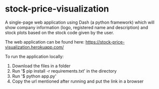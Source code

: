 # stock-price-visualization
A single-page web application using Dash (a python framework)  which will show company information (logo, registered name and description) and stock plots based on the stock code given by the user.

The web application can be found here: https://stock-price-visualization.herokuapp.com/

To run the application locally:

1. Download the files in a folder
2. Run '$ pip install -r requirements.txt'  in the directory
3. Run '$ python app.py'
4. Copy the url mentioned after running and put the link in a browser 

